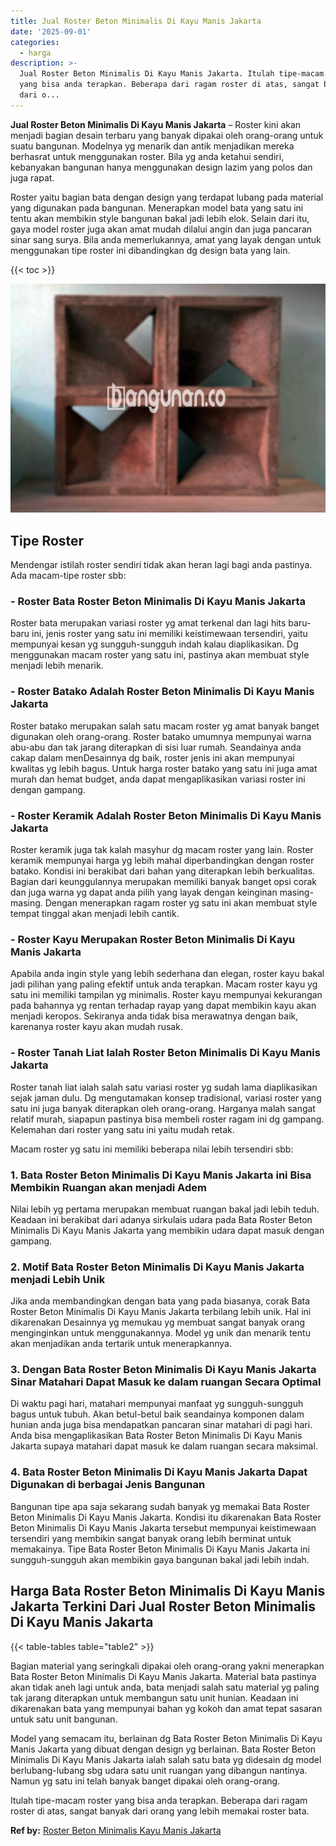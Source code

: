 ```yaml
---
title: Jual Roster Beton Minimalis Di Kayu Manis Jakarta
date: '2025-09-01'
categories:
  - harga
description: >-
  Jual Roster Beton Minimalis Di Kayu Manis Jakarta. Itulah tipe-macam roster
  yang bisa anda terapkan. Beberapa dari ragam roster di atas, sangat banyak
  dari o...
---
```


**Jual Roster Beton Minimalis Di Kayu Manis Jakarta** – Roster kini akan menjadi bagian desain terbaru yang banyak dipakai oleh orang-orang untuk suatu bangunan. Modelnya yg menarik dan antik menjadikan mereka berhasrat untuk menggunakan roster. Bila yg anda ketahui sendiri, kebanyakan bangunan hanya menggunakan design lazim yang polos dan juga rapat.

Roster yaitu bagian bata dengan design yang terdapat lubang pada material yang digunakan pada bangunan. Menerapkan model bata yang satu ini tentu akan membikin style bangunan bakal jadi lebih elok. Selain dari itu, gaya model roster juga akan amat mudah dilalui angin dan juga pancaran sinar sang surya. Bila anda memerlukannya, amat yang layak dengan untuk menggunakan tipe roster ini dibandingkan dg design bata yang lain.

{{< toc >}}

![Jual Roster Beton Minimalis Di Kayu Manis Jakarta](/images/bata-roster-minimalis-34.png)

## Tipe Roster

Mendengar istilah roster sendiri tidak akan heran lagi bagi anda pastinya. Ada macam-tipe roster sbb:

### \- Roster Bata Roster Beton Minimalis Di Kayu Manis Jakarta

Roster bata merupakan variasi roster yg amat terkenal dan lagi hits baru-baru ini, jenis roster yang satu ini memiliki keistimewaan tersendiri, yaitu mempunyai kesan yg sungguh-sungguh indah kalau diaplikasikan. Dg menggunakan macam roster yang satu ini, pastinya akan membuat style menjadi lebih menarik.

### \- Roster Batako Adalah Roster Beton Minimalis Di Kayu Manis Jakarta

Roster batako merupakan salah satu macam roster yg amat banyak banget digunakan oleh orang-orang. Roster batako umumnya mempunyai warna abu-abu dan tak jarang diterapkan di sisi luar rumah. Seandainya anda cakap dalam menDesainnya dg baik, roster jenis ini akan mempunyai kwalitas yg lebih bagus. Untuk harga roster batako yang satu ini juga amat murah dan hemat budget, anda dapat mengaplikasikan variasi roster ini dengan gampang.

### \- Roster Keramik Adalah Roster Beton Minimalis Di Kayu Manis Jakarta

Roster keramik juga tak kalah masyhur dg macam roster yang lain. Roster keramik mempunyai harga yg lebih mahal diperbandingkan dengan roster batako. Kondisi ini berakibat dari bahan yang diterapkan lebih berkualitas. Bagian dari keunggulannya merupakan memiliki banyak banget opsi corak dan juga warna yg dapat anda pilih yang layak dengan keinginan masing-masing. Dengan menerapkan ragam roster yg satu ini akan membuat style tempat tinggal akan menjadi lebih cantik.

### \- Roster Kayu Merupakan Roster Beton Minimalis Di Kayu Manis Jakarta

Apabila anda ingin style yang lebih sederhana dan elegan, roster kayu bakal jadi pilihan yang paling efektif untuk anda terapkan. Macam roster kayu yg satu ini memiliki tampilan yg minimalis. Roster kayu mempunyai kekurangan pada bahannya yg rentan terhadap rayap yang dapat membikin kayu akan menjadi keropos. Sekiranya anda tidak bisa merawatnya dengan baik, karenanya roster kayu akan mudah rusak.

### \- Roster Tanah Liat Ialah Roster Beton Minimalis Di Kayu Manis Jakarta

Roster tanah liat ialah salah satu variasi roster yg sudah lama diaplikasikan sejak jaman dulu. Dg mengutamakan konsep tradisional, variasi roster yang satu ini juga banyak diterapkan oleh orang-orang. Harganya malah sangat relatif murah, siapapun pastinya bisa membeli roster ragam ini dg gampang. Kelemahan dari roster yang satu ini yaitu mudah retak.

Macam roster yg satu ini memiliki beberapa nilai lebih tersendiri sbb:

### 1\. Bata Roster Beton Minimalis Di Kayu Manis Jakarta ini Bisa Membikin Ruangan akan menjadi Adem

Nilai lebih yg pertama merupakan membuat ruangan bakal jadi lebih teduh. Keadaan ini berakibat dari adanya sirkulais udara pada Bata Roster Beton Minimalis Di Kayu Manis Jakarta yang membikin udara dapat masuk dengan gampang.

### 2\. Motif Bata Roster Beton Minimalis Di Kayu Manis Jakarta menjadi Lebih Unik

Jika anda membandingkan dengan bata yang pada biasanya, corak Bata Roster Beton Minimalis Di Kayu Manis Jakarta terbilang lebih unik. Hal ini dikarenakan Desainnya yg memukau yg membuat sangat banyak orang menginginkan untuk menggunakannya. Model yg unik dan menarik tentu akan menjadikan anda tertarik untuk menerapkannya.

### 3\. Dengan Bata Roster Beton Minimalis Di Kayu Manis Jakarta Sinar Matahari Dapat Masuk ke dalam ruangan Secara Optimal

Di waktu pagi hari, matahari mempunyai manfaat yg sungguh-sungguh bagus untuk tubuh. Akan betul-betul baik seandainya komponen dalam hunian anda juga bisa mendapatkan pancaran sinar matahari di pagi hari. Anda bisa mengaplikasikan Bata Roster Beton Minimalis Di Kayu Manis Jakarta supaya matahari dapat masuk ke dalam ruangan secara maksimal.

### 4\. Bata Roster Beton Minimalis Di Kayu Manis Jakarta Dapat Digunakan di berbagai Jenis Bangunan

Bangunan tipe apa saja sekarang sudah banyak yg memakai Bata Roster Beton Minimalis Di Kayu Manis Jakarta. Kondisi itu dikarenakan Bata Roster Beton Minimalis Di Kayu Manis Jakarta tersebut mempunyai keistimewaan tersendiri yang membikin sangat banyak orang lebih berminat untuk memakainya. Tipe Bata Roster Beton Minimalis Di Kayu Manis Jakarta ini sungguh-sungguh akan membikin gaya bangunan bakal jadi lebih indah.

## Harga Bata Roster Beton Minimalis Di Kayu Manis Jakarta Terkini Dari Jual Roster Beton Minimalis Di Kayu Manis Jakarta

{{< table-tables table="table2" >}}

Bagian material yang seringkali dipakai oleh orang-orang yakni menerapkan Bata Roster Beton Minimalis Di Kayu Manis Jakarta. Material bata pastinya akan tidak aneh lagi untuk anda, bata menjadi salah satu material yg paling tak jarang diterapkan untuk membangun satu unit hunian. Keadaan ini dikarenakan bata yang mempunyai bahan yg kokoh dan amat tepat sasaran untuk satu unit bangunan.

Model yang semacam itu, berlainan dg Bata Roster Beton Minimalis Di Kayu Manis Jakarta yang dibuat dengan design yg berlainan. Bata Roster Beton Minimalis Di Kayu Manis Jakarta ialah salah satu bata yg didesain dg model berlubang-lubang sbg udara satu unit ruangan yang dibangun nantinya. Namun yg satu ini telah banyak banget dipakai oleh orang-orang.

Itulah tipe-macam roster yang bisa anda terapkan. Beberapa dari ragam roster di atas, sangat banyak dari orang yang lebih memakai roster bata.

**Ref by:** [Roster Beton Minimalis Kayu Manis Jakarta](https://id.wikipedia.org/wiki/Roster)
